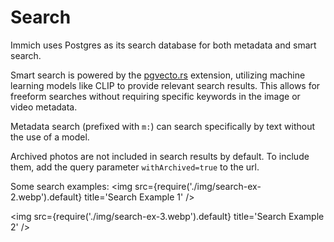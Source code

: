 # Search

Immich uses Postgres as its search database for both metadata and smart search.

Smart search is powered by the [pgvecto.rs](https://github.com/tensorchord/pgvecto.rs) extension, utilizing machine learning models like CLIP to provide relevant search results. This allows for freeform searches without requiring specific keywords in the image or video metadata.

Metadata search (prefixed with `m:`) can search specifically by text without the use of a model.

Archived photos are not included in search results by default. To include them, add the query parameter `withArchived=true` to the url.

Some search examples:
<img src={require('./img/search-ex-2.webp').default} title='Search Example 1' />

<img src={require('./img/search-ex-3.webp').default} title='Search Example 2' />
